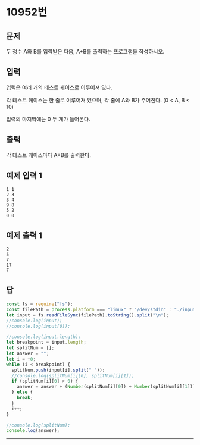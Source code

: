 # 10952번

## 문제

두 정수 A와 B를 입력받은 다음, A+B를 출력하는 프로그램을 작성하시오.

## 입력

입력은 여러 개의 테스트 케이스로 이루어져 있다.

각 테스트 케이스는 한 줄로 이루어져 있으며, 각 줄에 A와 B가 주어진다. (0 < A, B < 10)

입력의 마지막에는 0 두 개가 들어온다.

## 출력

각 테스트 케이스마다 A+B를 출력한다.

## 예제 입력 1

```
1 1
2 3
3 4
9 8
5 2
0 0

```

## 예제 출력 1

```
2
5
7
17
7
```

## 답

```jsx
const fs = require("fs");
const filePath = process.platform === "linux" ? "/dev/stdin" : "./input.txt";
let input = fs.readFileSync(filePath).toString().split("\n");
//console.log(input);
//console.log(input[0]);

//console.log(input.length);
let breakpoint = input.length;
let splitNum = [];
let answer = "";
let i = +0;
while (i < breakpoint) {
  splitNum.push(input[i].split(" "));
  //console.log(splitNum[i][0], splitNum[i][1]);
  if (splitNum[i][0] > 0) {
    answer = answer + (Number(splitNum[i][0]) + Number(splitNum[i][1])) + "\n";
  } else {
    break;
  }
  i++;
}

//console.log(splitNum);
console.log(answer);
```

---
